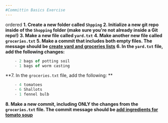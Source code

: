 ```yaml
---
#Committin Basics Exercise
---
```


ordered
**1. Create a new folder called `Shpping`**
**2. Initialize a new git repo inside of the `Shopping` folder (make sure you're not already inside a Git repo!)**
**3. Make a new file called `yard.txt`**
**4. Make another new file called `groceries.txt`**
**5. Make a commit that includes both empty files. The message should be [create yard and groceries lists]()**
**6. In the `yard.txt` file, add the following changes:**
``` js
	- 2 bags of potting soil
	- 1 bags of worm casting
```
**7. In the `groceries.txt` file, add the following: **
``` js
	- 4 tomatoes
	- 6 Shallots
	- 1 fennel bulb
```
**8. Make a new commit, including ONLY the changes from the `groceries.txt` file. The commit message should be [add ingredients for tomato soup]()**

